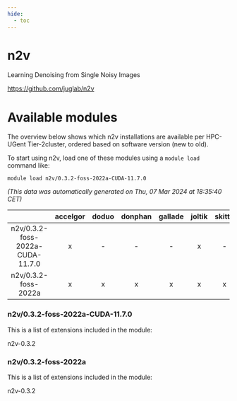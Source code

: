 ```yaml
---
hide:
  - toc
---
```


n2v
===


Learning Denoising from Single Noisy Images

https://github.com/juglab/n2v
# Available modules


The overview below shows which n2v installations are available per HPC-UGent Tier-2cluster, ordered based on software version (new to old).

To start using n2v, load one of these modules using a `module load` command like:

```shell
module load n2v/0.3.2-foss-2022a-CUDA-11.7.0
```

*(This data was automatically generated on Thu, 07 Mar 2024 at 18:35:40 CET)*  

| |accelgor|doduo|donphan|gallade|joltik|skitty|
| :---: | :---: | :---: | :---: | :---: | :---: | :---: |
|n2v/0.3.2-foss-2022a-CUDA-11.7.0|x|-|-|-|x|-|
|n2v/0.3.2-foss-2022a|x|x|x|x|x|x|


### n2v/0.3.2-foss-2022a-CUDA-11.7.0

This is a list of extensions included in the module:

n2v-0.3.2

### n2v/0.3.2-foss-2022a

This is a list of extensions included in the module:

n2v-0.3.2